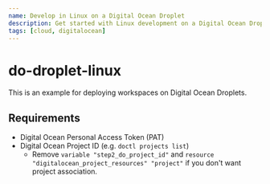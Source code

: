 ```yaml
---
name: Develop in Linux on a Digital Ocean Droplet
description: Get started with Linux development on a Digital Ocean Droplet.
tags: [cloud, digitalocean]
---
```


# do-droplet-linux

This is an example for deploying workspaces on Digital Ocean Droplets.

## Requirements

- Digital Ocean Personal Access Token (PAT)
- Digital Ocean Project ID (e.g. `doctl projects list`)
  - Remove `variable "step2_do_project_id"` and `resource "digitalocean_project_resources" "project"` if you don't want project association.
